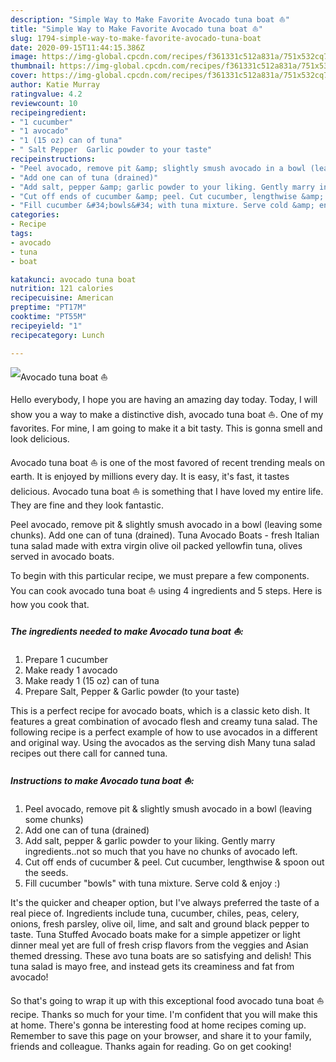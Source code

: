 ```yaml
---
description: "Simple Way to Make Favorite Avocado tuna boat ⛵"
title: "Simple Way to Make Favorite Avocado tuna boat ⛵"
slug: 1794-simple-way-to-make-favorite-avocado-tuna-boat
date: 2020-09-15T11:44:15.386Z
image: https://img-global.cpcdn.com/recipes/f361331c512a831a/751x532cq70/avocado-tuna-boat-⛵-recipe-main-photo.jpg
thumbnail: https://img-global.cpcdn.com/recipes/f361331c512a831a/751x532cq70/avocado-tuna-boat-⛵-recipe-main-photo.jpg
cover: https://img-global.cpcdn.com/recipes/f361331c512a831a/751x532cq70/avocado-tuna-boat-⛵-recipe-main-photo.jpg
author: Katie Murray
ratingvalue: 4.2
reviewcount: 10
recipeingredient:
- "1 cucumber"
- "1 avocado"
- "1 (15 oz) can of tuna"
- " Salt Pepper  Garlic powder to your taste"
recipeinstructions:
- "Peel avocado, remove pit &amp; slightly smush avocado in a bowl (leaving some chunks)"
- "Add one can of tuna (drained)"
- "Add salt, pepper &amp; garlic powder to your liking. Gently marry ingredients..not so much that you have no chunks of avocado left."
- "Cut off ends of cucumber &amp; peel. Cut cucumber, lengthwise &amp; spoon out the seeds."
- "Fill cucumber &#34;bowls&#34; with tuna mixture. Serve cold &amp; enjoy :)"
categories:
- Recipe
tags:
- avocado
- tuna
- boat

katakunci: avocado tuna boat 
nutrition: 121 calories
recipecuisine: American
preptime: "PT17M"
cooktime: "PT55M"
recipeyield: "1"
recipecategory: Lunch

---
```



![Avocado tuna boat ⛵](https://img-global.cpcdn.com/recipes/f361331c512a831a/751x532cq70/avocado-tuna-boat-⛵-recipe-main-photo.jpg)

Hello everybody, I hope you are having an amazing day today. Today, I will show you a way to make a distinctive dish, avocado tuna boat ⛵. One of my favorites. For mine, I am going to make it a bit tasty. This is gonna smell and look delicious.

Avocado tuna boat ⛵ is one of the most favored of recent trending meals on earth. It is enjoyed by millions every day. It is easy, it's fast, it tastes delicious. Avocado tuna boat ⛵ is something that I have loved my entire life. They are fine and they look fantastic.

Peel avocado, remove pit &amp; slightly smush avocado in a bowl (leaving some chunks). Add one can of tuna (drained). Tuna Avocado Boats - fresh Italian tuna salad made with extra virgin olive oil packed yellowfin tuna, olives served in avocado boats.


To begin with this particular recipe, we must prepare a few components. You can cook avocado tuna boat ⛵ using 4 ingredients and 5 steps. Here is how you cook that.

<!--inarticleads1-->

##### The ingredients needed to make Avocado tuna boat ⛵:

1. Prepare 1 cucumber
1. Make ready 1 avocado
1. Make ready 1 (15 oz) can of tuna
1. Prepare  Salt, Pepper &amp; Garlic powder (to your taste)


This is a perfect recipe for avocado boats, which is a classic keto dish. It features a great combination of avocado flesh and creamy tuna salad. The following recipe is a perfect example of how to use avocados in a different and original way. Using the avocados as the serving dish Many tuna salad recipes out there call for canned tuna. 

<!--inarticleads2-->

##### Instructions to make Avocado tuna boat ⛵:

1. Peel avocado, remove pit &amp; slightly smush avocado in a bowl (leaving some chunks)
1. Add one can of tuna (drained)
1. Add salt, pepper &amp; garlic powder to your liking. Gently marry ingredients..not so much that you have no chunks of avocado left.
1. Cut off ends of cucumber &amp; peel. Cut cucumber, lengthwise &amp; spoon out the seeds.
1. Fill cucumber &#34;bowls&#34; with tuna mixture. Serve cold &amp; enjoy :)


It&#39;s the quicker and cheaper option, but I&#39;ve always preferred the taste of a real piece of. Ingredients include tuna, cucumber, chiles, peas, celery, onions, fresh parsley, olive oil, lime, and salt and ground black pepper to taste. Tuna Stuffed Avocado boats make for a simple appetizer or light dinner meal yet are full of fresh crisp flavors from the veggies and Asian themed dressing. These avo tuna boats are so satisfying and delish! This tuna salad is mayo free, and instead gets its creaminess and fat from avocado! 

So that's going to wrap it up with this exceptional food avocado tuna boat ⛵ recipe. Thanks so much for your time. I'm confident that you will make this at home. There's gonna be interesting food at home recipes coming up. Remember to save this page on your browser, and share it to your family, friends and colleague. Thanks again for reading. Go on get cooking!
